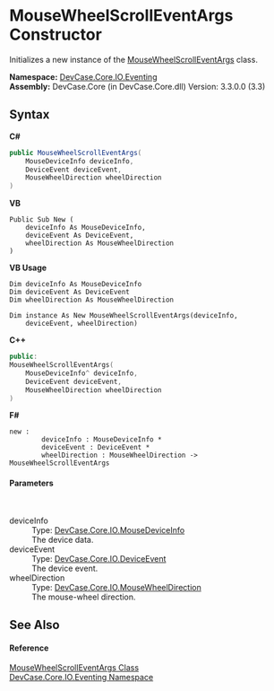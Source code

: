# MouseWheelScrollEventArgs Constructor 
 

Initializes a new instance of the <a href="T_DevCase_Core_IO_Eventing_MouseWheelScrollEventArgs">MouseWheelScrollEventArgs</a> class.

**Namespace:**&nbsp;<a href="N_DevCase_Core_IO_Eventing">DevCase.Core.IO.Eventing</a><br />**Assembly:**&nbsp;DevCase.Core (in DevCase.Core.dll) Version: 3.3.0.0 (3.3)

## Syntax

**C#**<br />
``` C#
public MouseWheelScrollEventArgs(
	MouseDeviceInfo deviceInfo,
	DeviceEvent deviceEvent,
	MouseWheelDirection wheelDirection
)
```

**VB**<br />
``` VB
Public Sub New ( 
	deviceInfo As MouseDeviceInfo,
	deviceEvent As DeviceEvent,
	wheelDirection As MouseWheelDirection
)
```

**VB Usage**<br />
``` VB Usage
Dim deviceInfo As MouseDeviceInfo
Dim deviceEvent As DeviceEvent
Dim wheelDirection As MouseWheelDirection

Dim instance As New MouseWheelScrollEventArgs(deviceInfo, 
	deviceEvent, wheelDirection)
```

**C++**<br />
``` C++
public:
MouseWheelScrollEventArgs(
	MouseDeviceInfo^ deviceInfo, 
	DeviceEvent deviceEvent, 
	MouseWheelDirection wheelDirection
)
```

**F#**<br />
``` F#
new : 
        deviceInfo : MouseDeviceInfo * 
        deviceEvent : DeviceEvent * 
        wheelDirection : MouseWheelDirection -> MouseWheelScrollEventArgs
```


#### Parameters
&nbsp;<dl><dt>deviceInfo</dt><dd>Type: <a href="T_DevCase_Core_IO_MouseDeviceInfo">DevCase.Core.IO.MouseDeviceInfo</a><br />The device data.</dd><dt>deviceEvent</dt><dd>Type: <a href="T_DevCase_Core_IO_DeviceEvent">DevCase.Core.IO.DeviceEvent</a><br />The device event.</dd><dt>wheelDirection</dt><dd>Type: <a href="T_DevCase_Core_IO_MouseWheelDirection">DevCase.Core.IO.MouseWheelDirection</a><br />The mouse-wheel direction.</dd></dl>

## See Also


#### Reference
<a href="T_DevCase_Core_IO_Eventing_MouseWheelScrollEventArgs">MouseWheelScrollEventArgs Class</a><br /><a href="N_DevCase_Core_IO_Eventing">DevCase.Core.IO.Eventing Namespace</a><br />